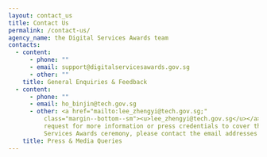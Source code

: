 ```yaml
---
layout: contact_us
title: Contact Us
permalink: /contact-us/
agency_name: the Digital Services Awards team
contacts:
  - content:
      - phone: ""
      - email: support@digitalservicesawards.gov.sg
      - other: ""
    title: General Enquiries & Feedback
  - content:
      - phone: ""
      - email: ho_binjin@tech.gov.sg
      - other: <a href="mailto:lee_zhengyi@tech.gov.sg;"
          class="margin--bottom--sm"><u>lee_zhengyi@tech.gov.sg</u></a><br>To
          request for more information or press credentials to cover the Digital
          Services Awards ceremony, please contact the email addresses above.
    title: Press & Media Queries
---
```

